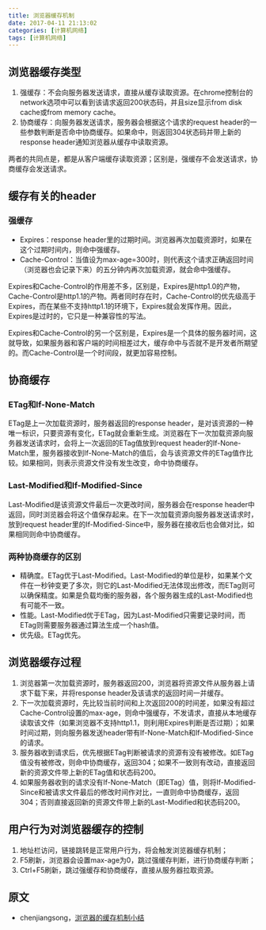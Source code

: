 ```yaml
---
title: 浏览器缓存机制
date: 2017-04-11 21:13:02
categories: [计算机网络]
tags: [计算机网络]
---
```


## 浏览器缓存类型

1. 强缓存：不会向服务器发送请求，直接从缓存读取资源。在chrome控制台的network选项中可以看到该请求返回200状态码，并且size显示from disk cache或from memory cache。
2. 协商缓存：向服务器发送请求，服务器会根据这个请求的request header的一些参数判断是否命中协商缓存。如果命中，则返回304状态码并带上新的response header通知浏览器从缓存中读取资源。

两者的共同点是，都是从客户端缓存读取资源；区别是，强缓存不会发送请求，协商缓存会发送请求。

## 缓存有关的header

### 强缓存

- Expires：response header里的过期时间。浏览器再次加载资源时，如果在这个过期时间内，则命中强缓存。
- Cache-Control：当值设为max-age=300时，则代表这个请求正确返回时间（浏览器也会记录下来）的五分钟内再次加载资源，就会命中强缓存。

Expires和Cache-Control的作用差不多，区别是，Expires是http1.0的产物，Cache-Control是http1.1的产物。两者同时存在时，Cache-Control的优先级高于Expires，而在某些不支持http1.1的环境下，Expires就会发挥作用。因此，Expires是过时的，它只是一种兼容性的写法。

Expires和Cache-Control的另一个区别是，Expires是一个具体的服务器时间，这就导致，如果服务器和客户端的时间相差过大，缓存命中与否就不是开发者所期望的。而Cache-Control是一个时间段，就更加容易控制。

## 协商缓存

### ETag和If-None-Match

ETag是上一次加载资源时，服务器返回的response header，是对该资源的一种唯一标识，只要资源有变化，ETag就会重新生成。浏览器在下一次加载资源向服务器发送请求时，会将上一次返回的ETag值放到request header的If-None-Match里，服务器接收到If-None-Match的值后，会与该资源文件的ETag值作比较。如果相同，则表示资源文件没有发生改变，命中协商缓存。

### Last-Modified和If-Modified-Since

Last-Modified是该资源文件最后一次更改时间，服务器会在response header中返回，同时浏览器会将这个值保存起来。在下一次加载资源向服务器发送请求时，放到request header里的If-Modified-Since中，服务器在接收后也会做对比，如果相同则命中协商缓存。

### 两种协商缓存的区别

- 精确度。ETag优于Last-Modified。Last-Modified的单位是秒，如果某个文件在一秒钟变更了多次，则它的Last-Modified无法体现出修改，而ETag则可以确保精度。如果是负载均衡的服务器，各个服务器生成的Last-Modified也有可能不一致。
- 性能。Last-Modified优于ETag，因为Last-Modified只需要记录时间，而ETag则需要服务器通过算法生成一个hash值。
- 优先级。ETag优先。

## 浏览器缓存过程

1. 浏览器第一次加载资源时，服务器返回200，浏览器将资源文件从服务器上请求下载下来，并将response header及该请求的返回时间一并缓存。
2. 下一次加载资源时，先比较当前时间和上次返回200的时间差，如果没有超过Cache-Control设置的max-age，则命中强缓存，不发请求，直接从本地缓存读取该文件（如果浏览器不支持http1.1，则利用Expires判断是否过期）；如果时间过期，则向服务器发送header带有If-None-Match和If-Modified-Since的请求。
3. 服务器收到请求后，优先根据ETag判断被请求的资源有没有被修改。如ETag值没有被修改，则命中协商缓存，返回304；如果不一致则有改动，直接返回新的资源文件带上新的ETag值和状态码200。
4. 如果服务器收到的请求没有If-None-Match（即ETag）值，则将If-Modified-Since和被请求文件最后的修改时间作对比，一直则命中协商缓存，返回304；否则直接返回新的资源文件带上新的Last-Modified和状态码200。

## 用户行为对浏览器缓存的控制

1. 地址栏访问，链接跳转是正常用户行为，将会触发浏览器缓存机制；
2. F5刷新，浏览器会设置max-age为0，跳过强缓存判断，进行协商缓存判断；
3. Ctrl+F5刷新，跳过强缓存和协商缓存，直接从服务器拉取资源。

## 原文

- chenjiangsong，[浏览器的缓存机制小结](https://github.com/chenjiangsong/blog/issues/1)
